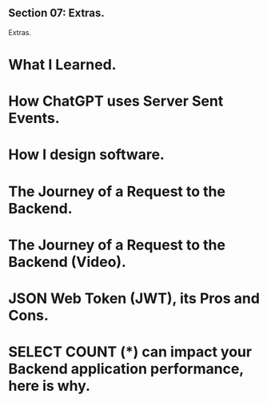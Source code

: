 ## Section 07: Extras.

Extras.

# What I Learned.


# How ChatGPT uses Server Sent Events.

# How I design software.

# The Journey of a Request to the Backend.

# The Journey of a Request to the Backend (Video).

# JSON Web Token (JWT), its Pros and Cons.

# SELECT COUNT (*) can impact your Backend application performance, here is why.
